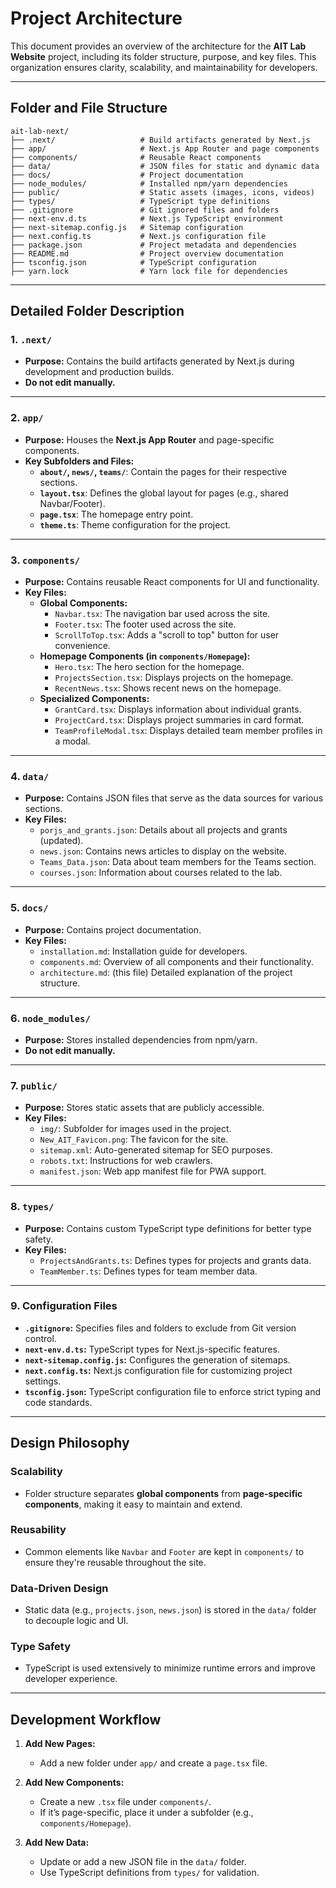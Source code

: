 # **Project Architecture**

This document provides an overview of the architecture for the **AIT Lab Website** project, including its folder structure, purpose, and key files. This organization ensures clarity, scalability, and maintainability for developers.

---

## **Folder and File Structure**

```plaintext
ait-lab-next/
├── .next/                   # Build artifacts generated by Next.js
├── app/                     # Next.js App Router and page components
├── components/              # Reusable React components
├── data/                    # JSON files for static and dynamic data
├── docs/                    # Project documentation
├── node_modules/            # Installed npm/yarn dependencies
├── public/                  # Static assets (images, icons, videos)
├── types/                   # TypeScript type definitions
├── .gitignore               # Git ignored files and folders
├── next-env.d.ts            # Next.js TypeScript environment
├── next-sitemap.config.js   # Sitemap configuration
├── next.config.ts           # Next.js configuration file
├── package.json             # Project metadata and dependencies
├── README.md                # Project overview documentation
├── tsconfig.json            # TypeScript configuration
├── yarn.lock                # Yarn lock file for dependencies
```

---

## **Detailed Folder Description**

### **1. `.next/`**

- **Purpose:** Contains the build artifacts generated by Next.js during development and production builds.
- **Do not edit manually.**

---

### **2. `app/`**

- **Purpose:** Houses the **Next.js App Router** and page-specific components.
- **Key Subfolders and Files:**
  - **`about/`, `news/`, `teams/`**: Contain the pages for their respective sections.
  - **`layout.tsx`**: Defines the global layout for pages (e.g., shared Navbar/Footer).
  - **`page.tsx`**: The homepage entry point.
  - **`theme.ts`**: Theme configuration for the project.

---

### **3. `components/`**

- **Purpose:** Contains reusable React components for UI and functionality.
- **Key Files:**
  - **Global Components:**
    - `Navbar.tsx`: The navigation bar used across the site.
    - `Footer.tsx`: The footer used across the site.
    - `ScrollToTop.tsx`: Adds a "scroll to top" button for user convenience.
  - **Homepage Components (in `components/Homepage`):**
    - `Hero.tsx`: The hero section for the homepage.
    - `ProjectsSection.tsx`: Displays projects on the homepage.
    - `RecentNews.tsx`: Shows recent news on the homepage.
  - **Specialized Components:**
    - `GrantCard.tsx`: Displays information about individual grants.
    - `ProjectCard.tsx`: Displays project summaries in card format.
    - `TeamProfileModal.tsx`: Displays detailed team member profiles in a modal.

---

### **4. `data/`**

- **Purpose:** Contains JSON files that serve as the data sources for various sections.
- **Key Files:**
  - `porjs_and_grants.json`: Details about all projects and grants (updated).
  - `news.json`: Contains news articles to display on the website.
  - `Teams_Data.json`: Data about team members for the Teams section.
  - `courses.json`: Information about courses related to the lab.

---

### **5. `docs/`**

- **Purpose:** Contains project documentation.
- **Key Files:**
  - `installation.md`: Installation guide for developers.
  - `components.md`: Overview of all components and their functionality.
  - `architecture.md`: (this file) Detailed explanation of the project structure.

---

### **6. `node_modules/`**

- **Purpose:** Stores installed dependencies from npm/yarn.
- **Do not edit manually.**

---

### **7. `public/`**

- **Purpose:** Stores static assets that are publicly accessible.
- **Key Files:**
  - `img/`: Subfolder for images used in the project.
  - `New_AIT_Favicon.png`: The favicon for the site.
  - `sitemap.xml`: Auto-generated sitemap for SEO purposes.
  - `robots.txt`: Instructions for web crawlers.
  - `manifest.json`: Web app manifest file for PWA support.

---

### **8. `types/`**

- **Purpose:** Contains custom TypeScript type definitions for better type safety.
- **Key Files:**
  - `ProjectsAndGrants.ts`: Defines types for projects and grants data.
  - `TeamMember.ts`: Defines types for team member data.

---

### **9. Configuration Files**

- **`.gitignore`:** Specifies files and folders to exclude from Git version control.
- **`next-env.d.ts`:** TypeScript types for Next.js-specific features.
- **`next-sitemap.config.js`:** Configures the generation of sitemaps.
- **`next.config.ts`:** Next.js configuration file for customizing project settings.
- **`tsconfig.json`:** TypeScript configuration file to enforce strict typing and code standards.

---

## **Design Philosophy**

### **Scalability**

- Folder structure separates **global components** from **page-specific components**, making it easy to maintain and extend.

### **Reusability**

- Common elements like `Navbar` and `Footer` are kept in `components/` to ensure they're reusable throughout the site.

### **Data-Driven Design**

- Static data (e.g., `projects.json`, `news.json`) is stored in the `data/` folder to decouple logic and UI.

### **Type Safety**

- TypeScript is used extensively to minimize runtime errors and improve developer experience.

---

## **Development Workflow**

1. **Add New Pages:**

   - Add a new folder under `app/` and create a `page.tsx` file.

2. **Add New Components:**

   - Create a new `.tsx` file under `components/`.
   - If it’s page-specific, place it under a subfolder (e.g., `components/Homepage`).

3. **Add New Data:**
   - Update or add a new JSON file in the `data/` folder.
   - Use TypeScript definitions from `types/` for validation.
